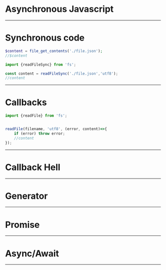 # Asynchronous Javascript


---


# Synchronous code

```php
$content = file_get_contents('./file.json');
//$content
```

```javascript
import {readFileSync} from 'fs';

const content = readFileSync('./file.json','utf8');
//content
```

---

# Callbacks


```javascript
import {readFile} from 'fs';


readFile(filename, 'utf8', (error, content)=>{
    if (error) throw error;
    //content
});
```


---

# Callback Hell



---

# Generator



---

# Promise



---

# Async/Await



---
